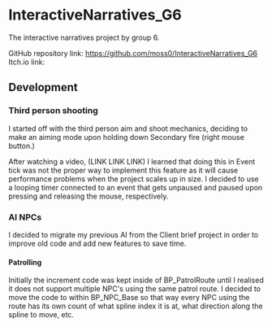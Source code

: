 # InteractiveNarratives_G6
 The interactive narratives project by group 6.

GitHub repository link: https://github.com/moss0/InteractiveNarratives_G6
Itch.io link: 

## Development

### Third person shooting

I started off with the third person aim and shoot mechanics, deciding to make an aiming mode upon holding down Secondary fire (right mouse button.)

After watching a video, (LINK LINK LINK) I learned that doing this in Event tick was not the proper way to implement this feature as it will cause performance problems when the project scales up in size. I decided to use a looping timer connected to an event that gets unpaused and paused upon pressing and releasing the mouse, respectively.

### AI NPCs

I decided to migrate my previous AI from the Client brief project in order to improve old code and add new features to save time.

#### Patrolling
Initially the increment code was kept inside of BP_PatrolRoute until I realised it does not support multiple NPC's using the same patrol route. I decided to move the code to within BP_NPC_Base so that way every NPC using the route has its own count of what spline index it is at, what direction along the spline to move, etc.
